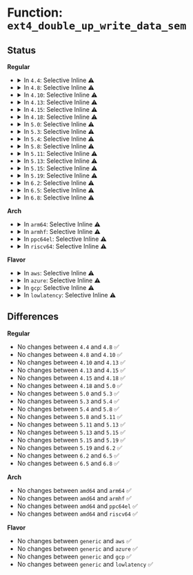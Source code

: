 # Function: <code>ext4_double_up_write_data_sem</code>

## Status
<b>Regular</b>
<ul>
<li>
<details>
<summary>In <code>4.4</code>: Selective Inline ⚠️</summary>

```c
void ext4_double_up_write_data_sem(struct inode *orig_inode, struct inode *donor_inode);
```

**Collision:** Unique Global

**Inline:** Selective

**Transformation:** False

**Instances:**

```
In fs/ext4/move_extent.c (ffffffff812d6845)
Location: fs/ext4/move_extent.c:79
Inline: True
Inline callers:
  - fs/ext4/move_extent.c:move_extent_per_page
  - fs/ext4/move_extent.c:move_extent_per_page
  - fs/ext4/move_extent.c:move_extent_per_page
  - fs/ext4/move_extent.c:move_extent_per_page
  - fs/ext4/move_extent.c:ext4_move_extents
  - fs/ext4/move_extent.c:ext4_move_extents
Direct callers:
  - fs/ext4/ioctl.c:ext4_ioctl
```
**Symbols:**

```
ffffffff812d72e0-ffffffff812d7302: ext4_double_up_write_data_sem (STB_GLOBAL)
```
</details>
</li>
<li>
<details>
<summary>In <code>4.8</code>: Selective Inline ⚠️</summary>

```c
void ext4_double_up_write_data_sem(struct inode *orig_inode, struct inode *donor_inode);
```

**Collision:** Unique Global

**Inline:** Selective

**Transformation:** False

**Instances:**

```
In fs/ext4/move_extent.c (ffffffff813073fd)
Location: fs/ext4/move_extent.c:79
Inline: True
Inline callers:
  - fs/ext4/move_extent.c:ext4_move_extents
  - fs/ext4/move_extent.c:ext4_move_extents
  - fs/ext4/move_extent.c:move_extent_per_page
  - fs/ext4/move_extent.c:move_extent_per_page
  - fs/ext4/move_extent.c:move_extent_per_page
  - fs/ext4/move_extent.c:move_extent_per_page
Direct callers:
  - fs/ext4/ioctl.c:ext4_ioctl
```
**Symbols:**

```
ffffffff81307030-ffffffff81307052: ext4_double_up_write_data_sem (STB_GLOBAL)
```
</details>
</li>
<li>
<details>
<summary>In <code>4.10</code>: Selective Inline ⚠️</summary>

```c
void ext4_double_up_write_data_sem(struct inode *orig_inode, struct inode *donor_inode);
```

**Collision:** Unique Global

**Inline:** Selective

**Transformation:** False

**Instances:**

```
In fs/ext4/move_extent.c (ffffffff8131d3d3)
Location: fs/ext4/move_extent.c:79
Inline: True
Inline callers:
  - fs/ext4/move_extent.c:ext4_move_extents
  - fs/ext4/move_extent.c:ext4_move_extents
  - fs/ext4/move_extent.c:move_extent_per_page
  - fs/ext4/move_extent.c:move_extent_per_page
  - fs/ext4/move_extent.c:move_extent_per_page
  - fs/ext4/move_extent.c:move_extent_per_page
Direct callers:
  - fs/ext4/ioctl.c:ext4_ioctl
```
**Symbols:**

```
ffffffff8131cfe0-ffffffff8131d002: ext4_double_up_write_data_sem (STB_GLOBAL)
```
</details>
</li>
<li>
<details>
<summary>In <code>4.13</code>: Selective Inline ⚠️</summary>

```c
void ext4_double_up_write_data_sem(struct inode *orig_inode, struct inode *donor_inode);
```

**Collision:** Unique Global

**Inline:** Selective

**Transformation:** False

**Instances:**

```
In fs/ext4/move_extent.c (ffffffff81315f33)
Location: fs/ext4/move_extent.c:79
Inline: True
Inline callers:
  - fs/ext4/move_extent.c:ext4_move_extents
  - fs/ext4/move_extent.c:ext4_move_extents
  - fs/ext4/move_extent.c:move_extent_per_page
  - fs/ext4/move_extent.c:move_extent_per_page
  - fs/ext4/move_extent.c:move_extent_per_page
  - fs/ext4/move_extent.c:move_extent_per_page
Direct callers:
  - fs/ext4/ioctl.c:ext4_ioctl
```
**Symbols:**

```
ffffffff81315a70-ffffffff81315a92: ext4_double_up_write_data_sem (STB_GLOBAL)
```
</details>
</li>
<li>
<details>
<summary>In <code>4.15</code>: Selective Inline ⚠️</summary>

```c
void ext4_double_up_write_data_sem(struct inode *orig_inode, struct inode *donor_inode);
```

**Collision:** Unique Global

**Inline:** Selective

**Transformation:** False

**Instances:**

```
In fs/ext4/move_extent.c (ffffffff8133a79f)
Location: fs/ext4/move_extent.c:79
Inline: True
Inline callers:
  - fs/ext4/move_extent.c:ext4_move_extents
  - fs/ext4/move_extent.c:ext4_move_extents
  - fs/ext4/move_extent.c:move_extent_per_page
  - fs/ext4/move_extent.c:move_extent_per_page
  - fs/ext4/move_extent.c:move_extent_per_page
  - fs/ext4/move_extent.c:move_extent_per_page
Direct callers:
  - fs/ext4/ioctl.c:ext4_ioctl
```
**Symbols:**

```
ffffffff8133a2d0-ffffffff8133a2f2: ext4_double_up_write_data_sem (STB_GLOBAL)
```
</details>
</li>
<li>
<details>
<summary>In <code>4.18</code>: Selective Inline ⚠️</summary>

```c
void ext4_double_up_write_data_sem(struct inode *orig_inode, struct inode *donor_inode);
```

**Collision:** Unique Global

**Inline:** Selective

**Transformation:** False

**Instances:**

```
In fs/ext4/move_extent.c (ffffffff81368d23)
Location: fs/ext4/move_extent.c:71
Inline: True
Inline callers:
  - fs/ext4/move_extent.c:ext4_move_extents
  - fs/ext4/move_extent.c:ext4_move_extents
  - fs/ext4/move_extent.c:move_extent_per_page
  - fs/ext4/move_extent.c:move_extent_per_page
  - fs/ext4/move_extent.c:move_extent_per_page
  - fs/ext4/move_extent.c:move_extent_per_page
Direct callers:
  - fs/ext4/ioctl.c:ext4_ioctl
```
**Symbols:**

```
ffffffff81368870-ffffffff81368892: ext4_double_up_write_data_sem (STB_GLOBAL)
```
</details>
</li>
<li>
<details>
<summary>In <code>5.0</code>: Selective Inline ⚠️</summary>

```c
void ext4_double_up_write_data_sem(struct inode *orig_inode, struct inode *donor_inode);
```

**Collision:** Unique Global

**Inline:** Selective

**Transformation:** False

**Instances:**

```
In fs/ext4/move_extent.c (ffffffff8138123a)
Location: fs/ext4/move_extent.c:71
Inline: True
Inline callers:
  - fs/ext4/move_extent.c:ext4_move_extents
  - fs/ext4/move_extent.c:ext4_move_extents
  - fs/ext4/move_extent.c:move_extent_per_page
  - fs/ext4/move_extent.c:move_extent_per_page
  - fs/ext4/move_extent.c:move_extent_per_page
  - fs/ext4/move_extent.c:move_extent_per_page
Direct callers:
  - fs/ext4/ioctl.c:ext4_ioctl
```
**Symbols:**

```
ffffffff81380d00-ffffffff81380d22: ext4_double_up_write_data_sem (STB_GLOBAL)
```
</details>
</li>
<li>
<details>
<summary>In <code>5.3</code>: Selective Inline ⚠️</summary>

```c
void ext4_double_up_write_data_sem(struct inode *orig_inode, struct inode *donor_inode);
```

**Collision:** Unique Global

**Inline:** Selective

**Transformation:** False

**Instances:**

```
In fs/ext4/move_extent.c (ffffffff813aa565)
Location: fs/ext4/move_extent.c:71
Inline: True
Inline callers:
  - fs/ext4/move_extent.c:ext4_move_extents
  - fs/ext4/move_extent.c:ext4_move_extents
  - fs/ext4/move_extent.c:move_extent_per_page
  - fs/ext4/move_extent.c:move_extent_per_page
  - fs/ext4/move_extent.c:move_extent_per_page
  - fs/ext4/move_extent.c:move_extent_per_page
Direct callers:
  - fs/ext4/ioctl.c:swap_inode_boot_loader
```
**Symbols:**

```
ffffffff813aa010-ffffffff813aa032: ext4_double_up_write_data_sem (STB_GLOBAL)
```
</details>
</li>
<li>
<details>
<summary>In <code>5.4</code>: Selective Inline ⚠️</summary>

```c
void ext4_double_up_write_data_sem(struct inode *orig_inode, struct inode *donor_inode);
```

**Collision:** Unique Global

**Inline:** Selective

**Transformation:** False

**Instances:**

```
In fs/ext4/move_extent.c (ffffffff813c3495)
Location: fs/ext4/move_extent.c:71
Inline: True
Inline callers:
  - fs/ext4/move_extent.c:ext4_move_extents
  - fs/ext4/move_extent.c:ext4_move_extents
  - fs/ext4/move_extent.c:move_extent_per_page
  - fs/ext4/move_extent.c:move_extent_per_page
  - fs/ext4/move_extent.c:move_extent_per_page
  - fs/ext4/move_extent.c:move_extent_per_page
Direct callers:
  - fs/ext4/ioctl.c:swap_inode_boot_loader
```
**Symbols:**

```
ffffffff813c2f40-ffffffff813c2f62: ext4_double_up_write_data_sem (STB_GLOBAL)
```
</details>
</li>
<li>
<details>
<summary>In <code>5.8</code>: Selective Inline ⚠️</summary>

```c
void ext4_double_up_write_data_sem(struct inode *orig_inode, struct inode *donor_inode);
```

**Collision:** Unique Global

**Inline:** Selective

**Transformation:** False

**Instances:**

```
In fs/ext4/move_extent.c (ffffffff8140f830)
Location: fs/ext4/move_extent.c:71
Inline: True
Inline callers:
  - fs/ext4/move_extent.c:ext4_move_extents
  - fs/ext4/move_extent.c:ext4_move_extents
Direct callers:
  - fs/ext4/ioctl.c:swap_inode_boot_loader
```
**Symbols:**

```
ffffffff8140f540-ffffffff8140f565: ext4_double_up_write_data_sem (STB_GLOBAL)
```
</details>
</li>
<li>
<details>
<summary>In <code>5.11</code>: Selective Inline ⚠️</summary>

```c
void ext4_double_up_write_data_sem(struct inode *orig_inode, struct inode *donor_inode);
```

**Collision:** Unique Global

**Inline:** Selective

**Transformation:** False

**Instances:**

```
In fs/ext4/move_extent.c (ffffffff81422cf0)
Location: fs/ext4/move_extent.c:71
Inline: True
Inline callers:
  - fs/ext4/move_extent.c:ext4_move_extents
  - fs/ext4/move_extent.c:ext4_move_extents
Direct callers:
  - fs/ext4/ioctl.c:swap_inode_boot_loader
```
**Symbols:**

```
ffffffff81422a00-ffffffff81422a25: ext4_double_up_write_data_sem (STB_GLOBAL)
```
</details>
</li>
<li>
<details>
<summary>In <code>5.13</code>: Selective Inline ⚠️</summary>

```c
void ext4_double_up_write_data_sem(struct inode *orig_inode, struct inode *donor_inode);
```

**Collision:** Unique Global

**Inline:** Selective

**Transformation:** False

**Instances:**

```
In fs/ext4/move_extent.c (ffffffff814294f3)
Location: fs/ext4/move_extent.c:71
Inline: True
Inline callers:
  - fs/ext4/move_extent.c:ext4_move_extents
  - fs/ext4/move_extent.c:ext4_move_extents
Direct callers:
  - fs/ext4/ioctl.c:swap_inode_boot_loader
```
**Symbols:**

```
ffffffff81429200-ffffffff81429225: ext4_double_up_write_data_sem (STB_GLOBAL)
```
</details>
</li>
<li>
<details>
<summary>In <code>5.15</code>: Selective Inline ⚠️</summary>

```c
void ext4_double_up_write_data_sem(struct inode *orig_inode, struct inode *donor_inode);
```

**Collision:** Unique Global

**Inline:** Selective

**Transformation:** False

**Instances:**

```
In fs/ext4/move_extent.c (ffffffff8147d310)
Location: fs/ext4/move_extent.c:71
Inline: True
Inline callers:
  - fs/ext4/move_extent.c:ext4_move_extents
  - fs/ext4/move_extent.c:ext4_move_extents
Direct callers:
  - fs/ext4/ioctl.c:swap_inode_boot_loader
```
**Symbols:**

```
ffffffff8147d000-ffffffff8147d025: ext4_double_up_write_data_sem (STB_GLOBAL)
```
</details>
</li>
<li>
<details>
<summary>In <code>5.19</code>: Selective Inline ⚠️</summary>

```c
void ext4_double_up_write_data_sem(struct inode *orig_inode, struct inode *donor_inode);
```

**Collision:** Unique Global

**Inline:** Selective

**Transformation:** False

**Instances:**

```
In fs/ext4/move_extent.c (ffffffff814ffba5)
Location: fs/ext4/move_extent.c:72
Inline: True
Inline callers:
  - fs/ext4/move_extent.c:ext4_move_extents
  - fs/ext4/move_extent.c:ext4_move_extents
Direct callers:
  - fs/ext4/ioctl.c:swap_inode_boot_loader
```
**Symbols:**

```
ffffffff814ff870-ffffffff814ff89d: ext4_double_up_write_data_sem (STB_GLOBAL)
```
</details>
</li>
<li>
<details>
<summary>In <code>6.2</code>: Selective Inline ⚠️</summary>

```c
void ext4_double_up_write_data_sem(struct inode *orig_inode, struct inode *donor_inode);
```

**Collision:** Unique Global

**Inline:** Selective

**Transformation:** False

**Instances:**

```
In fs/ext4/move_extent.c (ffffffff8159a2b5)
Location: fs/ext4/move_extent.c:71
Inline: True
Inline callers:
  - fs/ext4/move_extent.c:ext4_move_extents
  - fs/ext4/move_extent.c:ext4_move_extents
Direct callers:
  - fs/ext4/ioctl.c:swap_inode_boot_loader
```
**Symbols:**

```
ffffffff8159a040-ffffffff8159a06d: ext4_double_up_write_data_sem (STB_GLOBAL)
```
</details>
</li>
<li>
<details>
<summary>In <code>6.5</code>: Selective Inline ⚠️</summary>

```c
void ext4_double_up_write_data_sem(struct inode *orig_inode, struct inode *donor_inode);
```

**Collision:** Unique Global

**Inline:** Selective

**Transformation:** False

**Instances:**

```
In fs/ext4/move_extent.c (ffffffff815d0b42)
Location: fs/ext4/move_extent.c:71
Inline: True
Inline callers:
  - fs/ext4/move_extent.c:ext4_move_extents
  - fs/ext4/move_extent.c:ext4_move_extents
Direct callers:
  - fs/ext4/ioctl.c:swap_inode_boot_loader
```
**Symbols:**

```
ffffffff815d08d0-ffffffff815d08fd: ext4_double_up_write_data_sem (STB_GLOBAL)
```
</details>
</li>
<li>
<details>
<summary>In <code>6.8</code>: Selective Inline ⚠️</summary>

```c
void ext4_double_up_write_data_sem(struct inode *orig_inode, struct inode *donor_inode);
```

**Collision:** Unique Global

**Inline:** Selective

**Transformation:** False

**Instances:**

```
In fs/ext4/move_extent.c (ffffffff81609377)
Location: fs/ext4/move_extent.c:71
Inline: True
Inline callers:
  - fs/ext4/move_extent.c:ext4_move_extents
  - fs/ext4/move_extent.c:ext4_move_extents
Direct callers:
  - fs/ext4/ioctl.c:swap_inode_boot_loader
```
**Symbols:**

```
ffffffff81609110-ffffffff8160913d: ext4_double_up_write_data_sem (STB_GLOBAL)
```
</details>
</li>
</ul>
<b>Arch</b>
<ul>
<li>
<details>
<summary>In <code>arm64</code>: Selective Inline ⚠️</summary>

```c
void ext4_double_up_write_data_sem(struct inode *orig_inode, struct inode *donor_inode);
```

**Collision:** Unique Global

**Inline:** Selective

**Transformation:** False

**Instances:**

```
In fs/ext4/move_extent.c (ffff80001049acec)
Location: fs/ext4/move_extent.c:71
Inline: True
Inline callers:
  - fs/ext4/move_extent.c:ext4_move_extents
  - fs/ext4/move_extent.c:ext4_move_extents
  - fs/ext4/move_extent.c:move_extent_per_page
  - fs/ext4/move_extent.c:move_extent_per_page
  - fs/ext4/move_extent.c:move_extent_per_page
  - fs/ext4/move_extent.c:move_extent_per_page
Direct callers:
  - fs/ext4/ioctl.c:swap_inode_boot_loader
```
**Symbols:**

```
ffff80001049a810-ffff80001049a848: ext4_double_up_write_data_sem (STB_GLOBAL)
```
</details>
</li>
<li>
<details>
<summary>In <code>armhf</code>: Selective Inline ⚠️</summary>

```c
void ext4_double_up_write_data_sem(struct inode *orig_inode, struct inode *donor_inode);
```

**Collision:** Unique Global

**Inline:** Selective

**Transformation:** False

**Instances:**

```
In fs/ext4/move_extent.c (c065c87c)
Location: fs/ext4/move_extent.c:71
Inline: True
Inline callers:
  - fs/ext4/move_extent.c:ext4_move_extents
  - fs/ext4/move_extent.c:ext4_move_extents
  - fs/ext4/move_extent.c:move_extent_per_page
  - fs/ext4/move_extent.c:move_extent_per_page
  - fs/ext4/move_extent.c:move_extent_per_page
  - fs/ext4/move_extent.c:move_extent_per_page
Direct callers:
  - fs/ext4/ioctl.c:swap_inode_boot_loader
```
**Symbols:**

```
c065c17c-c065c1a8: ext4_double_up_write_data_sem (STB_GLOBAL)
```
</details>
</li>
<li>
<details>
<summary>In <code>ppc64el</code>: Selective Inline ⚠️</summary>

```c
void ext4_double_up_write_data_sem(struct inode *orig_inode, struct inode *donor_inode);
```

**Collision:** Unique Global

**Inline:** Selective

**Transformation:** False

**Instances:**

```
In fs/ext4/move_extent.c (c0000000005c56f4)
Location: fs/ext4/move_extent.c:71
Inline: True
Inline callers:
  - fs/ext4/move_extent.c:ext4_move_extents
  - fs/ext4/move_extent.c:ext4_move_extents
  - fs/ext4/move_extent.c:move_extent_per_page
  - fs/ext4/move_extent.c:move_extent_per_page
  - fs/ext4/move_extent.c:move_extent_per_page
  - fs/ext4/move_extent.c:move_extent_per_page
Direct callers:
  - fs/ext4/ioctl.c:swap_inode_boot_loader
```
**Symbols:**

```
c0000000005c5010-c0000000005c5060: ext4_double_up_write_data_sem (STB_GLOBAL)
```
</details>
</li>
<li>
<details>
<summary>In <code>riscv64</code>: Selective Inline ⚠️</summary>

```c
void ext4_double_up_write_data_sem(struct inode *orig_inode, struct inode *donor_inode);
```

**Collision:** Unique Global

**Inline:** Selective

**Transformation:** False

**Instances:**

```
In fs/ext4/move_extent.c (ffffffe00031e3ec)
Location: fs/ext4/move_extent.c:71
Inline: True
Inline callers:
  - fs/ext4/move_extent.c:ext4_move_extents
  - fs/ext4/move_extent.c:ext4_move_extents
  - fs/ext4/move_extent.c:move_extent_per_page
  - fs/ext4/move_extent.c:move_extent_per_page
  - fs/ext4/move_extent.c:move_extent_per_page
  - fs/ext4/move_extent.c:move_extent_per_page
Direct callers:
  - fs/ext4/ioctl.c:swap_inode_boot_loader
```
**Symbols:**

```
ffffffe00031df68-ffffffe00031dfa6: ext4_double_up_write_data_sem (STB_GLOBAL)
```
</details>
</li>
</ul>
<b>Flavor</b>
<ul>
<li>
<details>
<summary>In <code>aws</code>: Selective Inline ⚠️</summary>

```c
void ext4_double_up_write_data_sem(struct inode *orig_inode, struct inode *donor_inode);
```

**Collision:** Unique Global

**Inline:** Selective

**Transformation:** False

**Instances:**

```
In fs/ext4/move_extent.c (ffffffff813bba75)
Location: fs/ext4/move_extent.c:71
Inline: True
Inline callers:
  - fs/ext4/move_extent.c:ext4_move_extents
  - fs/ext4/move_extent.c:ext4_move_extents
  - fs/ext4/move_extent.c:move_extent_per_page
  - fs/ext4/move_extent.c:move_extent_per_page
  - fs/ext4/move_extent.c:move_extent_per_page
  - fs/ext4/move_extent.c:move_extent_per_page
Direct callers:
  - fs/ext4/ioctl.c:swap_inode_boot_loader
```
**Symbols:**

```
ffffffff813bb520-ffffffff813bb542: ext4_double_up_write_data_sem (STB_GLOBAL)
```
</details>
</li>
<li>
<details>
<summary>In <code>azure</code>: Selective Inline ⚠️</summary>

```c
void ext4_double_up_write_data_sem(struct inode *orig_inode, struct inode *donor_inode);
```

**Collision:** Unique Global

**Inline:** Selective

**Transformation:** False

**Instances:**

```
In fs/ext4/move_extent.c (ffffffff813ac505)
Location: fs/ext4/move_extent.c:71
Inline: True
Inline callers:
  - fs/ext4/move_extent.c:ext4_move_extents
  - fs/ext4/move_extent.c:ext4_move_extents
  - fs/ext4/move_extent.c:move_extent_per_page
  - fs/ext4/move_extent.c:move_extent_per_page
  - fs/ext4/move_extent.c:move_extent_per_page
  - fs/ext4/move_extent.c:move_extent_per_page
Direct callers:
  - fs/ext4/ioctl.c:swap_inode_boot_loader
```
**Symbols:**

```
ffffffff813abfb0-ffffffff813abfd2: ext4_double_up_write_data_sem (STB_GLOBAL)
```
</details>
</li>
<li>
<details>
<summary>In <code>gcp</code>: Selective Inline ⚠️</summary>

```c
void ext4_double_up_write_data_sem(struct inode *orig_inode, struct inode *donor_inode);
```

**Collision:** Unique Global

**Inline:** Selective

**Transformation:** False

**Instances:**

```
In fs/ext4/move_extent.c (ffffffff813b92d5)
Location: fs/ext4/move_extent.c:71
Inline: True
Inline callers:
  - fs/ext4/move_extent.c:ext4_move_extents
  - fs/ext4/move_extent.c:ext4_move_extents
  - fs/ext4/move_extent.c:move_extent_per_page
  - fs/ext4/move_extent.c:move_extent_per_page
  - fs/ext4/move_extent.c:move_extent_per_page
  - fs/ext4/move_extent.c:move_extent_per_page
Direct callers:
  - fs/ext4/ioctl.c:swap_inode_boot_loader
```
**Symbols:**

```
ffffffff813b8d80-ffffffff813b8da2: ext4_double_up_write_data_sem (STB_GLOBAL)
```
</details>
</li>
<li>
<details>
<summary>In <code>lowlatency</code>: Selective Inline ⚠️</summary>

```c
void ext4_double_up_write_data_sem(struct inode *orig_inode, struct inode *donor_inode);
```

**Collision:** Unique Global

**Inline:** Selective

**Transformation:** False

**Instances:**

```
In fs/ext4/move_extent.c (ffffffff813cdff5)
Location: fs/ext4/move_extent.c:71
Inline: True
Inline callers:
  - fs/ext4/move_extent.c:ext4_move_extents
  - fs/ext4/move_extent.c:ext4_move_extents
  - fs/ext4/move_extent.c:move_extent_per_page
  - fs/ext4/move_extent.c:move_extent_per_page
  - fs/ext4/move_extent.c:move_extent_per_page
  - fs/ext4/move_extent.c:move_extent_per_page
Direct callers:
  - fs/ext4/ioctl.c:swap_inode_boot_loader
```
**Symbols:**

```
ffffffff813cdaa0-ffffffff813cdac2: ext4_double_up_write_data_sem (STB_GLOBAL)
```
</details>
</li>
</ul>

## Differences
<b>Regular</b>
<ul>
<li>
No changes between <code>4.4</code> and <code>4.8</code> ✅
</li>
<li>
No changes between <code>4.8</code> and <code>4.10</code> ✅
</li>
<li>
No changes between <code>4.10</code> and <code>4.13</code> ✅
</li>
<li>
No changes between <code>4.13</code> and <code>4.15</code> ✅
</li>
<li>
No changes between <code>4.15</code> and <code>4.18</code> ✅
</li>
<li>
No changes between <code>4.18</code> and <code>5.0</code> ✅
</li>
<li>
No changes between <code>5.0</code> and <code>5.3</code> ✅
</li>
<li>
No changes between <code>5.3</code> and <code>5.4</code> ✅
</li>
<li>
No changes between <code>5.4</code> and <code>5.8</code> ✅
</li>
<li>
No changes between <code>5.8</code> and <code>5.11</code> ✅
</li>
<li>
No changes between <code>5.11</code> and <code>5.13</code> ✅
</li>
<li>
No changes between <code>5.13</code> and <code>5.15</code> ✅
</li>
<li>
No changes between <code>5.15</code> and <code>5.19</code> ✅
</li>
<li>
No changes between <code>5.19</code> and <code>6.2</code> ✅
</li>
<li>
No changes between <code>6.2</code> and <code>6.5</code> ✅
</li>
<li>
No changes between <code>6.5</code> and <code>6.8</code> ✅
</li>
</ul>
<b>Arch</b>
<ul>
<li>
No changes between <code>amd64</code> and <code>arm64</code> ✅
</li>
<li>
No changes between <code>amd64</code> and <code>armhf</code> ✅
</li>
<li>
No changes between <code>amd64</code> and <code>ppc64el</code> ✅
</li>
<li>
No changes between <code>amd64</code> and <code>riscv64</code> ✅
</li>
</ul>
<b>Flavor</b>
<ul>
<li>
No changes between <code>generic</code> and <code>aws</code> ✅
</li>
<li>
No changes between <code>generic</code> and <code>azure</code> ✅
</li>
<li>
No changes between <code>generic</code> and <code>gcp</code> ✅
</li>
<li>
No changes between <code>generic</code> and <code>lowlatency</code> ✅
</li>
</ul>
